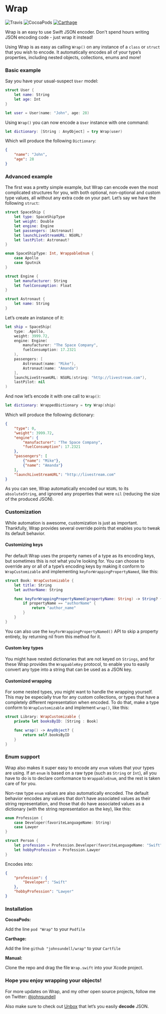 # Wrap

![Travis](https://img.shields.io/travis/JohnSundell/Wrap.svg)
![CocoaPods](https://img.shields.io/cocoapods/v/Wrap.svg)
[![Carthage](https://img.shields.io/badge/Carthage-compatible-4BC51D.svg?style=flat)](https://github.com/Carthage/Carthage)

Wrap is an easy to use Swift JSON encoder. Don't spend hours writing JSON encoding code - just wrap it instead!

Using Wrap is as easy as calling `Wrap()` on any instance of a `class` or `struct` that you wish to encode. It automatically encodes all of your type’s properties, including nested objects, collections, enums and more!

### Basic example

Say you have your usual-suspect `User` model:

```swift
struct User {
    let name: String
    let age: Int
}

let user = User(name: "John", age: 28)
```

Using `Wrap()` you can now encode a `User` instance with one command:

```swift
let dictionary: [String : AnyObject] = try Wrap(user)
```

Which will produce the following `Dictionary`:

```json
{
    "name": "John",
    "age": 28
}
```

### Advanced example

The first was a pretty simple example, but Wrap can encode even the most complicated structures for you, with both optional, non-optional and custom type values, all without any extra code on your part. Let’s say we have the following `struct`:

```swift
struct SpaceShip {
    let type: SpaceShipType
    let weight: Double
    let engine: Engine
    let passengers: [Astronaut]
    let launchLiveStreamURL: NSURL?
    let lastPilot: Astronaut?
}

enum SpaceShipType: Int, WrappableEnum {
    case Apollo
    case Sputnik
}

struct Engine {
    let manufacturer: String
    let fuelConsumption: Float
}

struct Astronaut {
    let name: String
}
```

Let’s create an instance of it:

```swift
let ship = SpaceShip(
    type: .Apollo,
    weight: 3999.72,
    engine: Engine(
        manufacturer: "The Space Company",
        fuelConsumption: 17.2321
    ),
    passengers: [
        Astronaut(name: "Mike"),
        Astronaut(name: "Amanda")
    ],
    launchLiveStreamURL: NSURL(string: "http://livestream.com"),
    lastPilot: nil
)
```

And now let’s encode it with one call to `Wrap()`:

```swift
let dictionary: WrappedDictionary = try Wrap(ship)
```

Which will produce the following dictionary:

```json
{
    "type": 0,
    "weight": 3999.72,
    "engine": {
        "manufacturer": "The Space Company",
        "fuelConsumption": 17.2321
    },
    "passengers": [
        {"name": "Mike"},
        {"name": "Amanda"}
    ],
    "launchLiveStreamURL": "http://livestream.com"
}
```

As you can see, Wrap automatically encoded our `NSURL` to its `absoluteString`, and ignored any properties that were `nil` (reducing the size of the produced JSON).

### Customization

While automation is awesome, customization is just as important. Thankfully, Wrap provides several override points that enables you to tweak its default behavior.

#### Customizing keys

Per default Wrap uses the property names of a type as its encoding keys, but sometimes this is not what you’re looking for. You can choose to override any or all of a type’s encoding keys by making it conform to `WrapCustomizable` and implementing `keyForWrappingPropertyNamed`, like this:

```swift
struct Book: WrapCustomizable {
    let title: String
    let authorName: String

    func keyForWrappingPropertyNamed(propertyName: String) -> String? {
        if propertyName == "authorName" {
            return "author_name"
        }
    }
}
```

You can also use the `keyForWrappingPropertyNamed()` API to skip a property entirely, by returning nil from this method for it.

#### Custom key types

You might have nested dictionaries that are not keyed on `Strings`, and for these Wrap provides the `WrappableKey` protocol, to enable you to easily convert any type into a string that can be used as a JSON key.

#### Customized wrapping

For some nested types, you might want to handle the wrapping yourself. This may be especially true for any custom collections, or types that have a completely different representation when encoded. To do that, make a type conform to `WrapCustomizable` and implement `wrap()`, like this:

```swift
struct Library: WrapCustomizable {
    private let booksByID: [String : Book]

    func wrap() -> AnyObject? {
        return self.booksByID
    }
}
```

### Enum support

Wrap also makes it super easy to encode any `enum` values that your types are using. If an `enum` is based on a raw type (such as `String` or `Int`), all you have to do is to declare conformance to `WrappableEnum`, and the rest is taken care of for you.

Non-raw type `enum` values are also automatically encoded. The default behavior encodes any values that don’t have associated values as their string representation, and those that do have associated values as a dictionary (with the string representation as the key), like this:

```swift
enum Profession {
    case Developer(favoriteLanguageName: String)
    case Lawyer
}

struct Person {
    let profession = Profession.Developer(favoriteLanguageName: "Swift")
    let hobbyProfession = Profession.Lawyer
}
```

Encodes into:

```json
{
    "profession": {
        "Developer": "Swift"
    },
    "hobbyProfession": "Lawyer"
}
```

### Installation

**CocoaPods:**

Add the line `pod "Wrap"` to your `Podfile`

**Carthage:**

Add the line `github "johnsundell/wrap"` to your `Cartfile`

**Manual:**

Clone the repo and drag the file `Wrap.swift` into your Xcode project.

### Hope you enjoy wrapping your objects!

For more updates on Wrap, and my other open source projects, follow me on Twitter: [@johnsundell](http://www.twitter.com/johnsundell)

Also make sure to check out [Unbox](http://github.com/johnsundell/unbox) that let’s you easily **decode** JSON.
